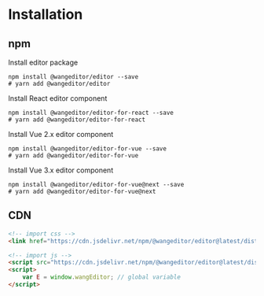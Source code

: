 # Installation

## npm

Install editor package

```shell
npm install @wangeditor/editor --save
# yarn add @wangeditor/editor
```

Install React editor component

```shell
npm install @wangeditor/editor-for-react --save
# yarn add @wangeditor/editor-for-react
```

Install Vue 2.x editor component

```shell
npm install @wangeditor/editor-for-vue --save
# yarn add @wangeditor/editor-for-vue
```

Install Vue 3.x editor component

```shell
npm install @wangeditor/editor-for-vue@next --save
# yarn add @wangeditor/editor-for-vue@next
```

## CDN

```html
<!-- import css -->
<link href="https://cdn.jsdelivr.net/npm/@wangeditor/editor@latest/dist/css/style.css" rel="stylesheet">

<!-- import js -->
<script src="https://cdn.jsdelivr.net/npm/@wangeditor/editor@latest/dist/index.min.js"></script>
<script>
    var E = window.wangEditor; // global variable
</script>
```
